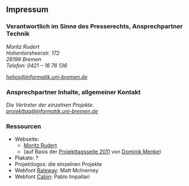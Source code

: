 ## Impressum

### Verantwortlich im Sinne des Presserechts, Ansprechpartner Technik

<address>
  <p>
    Moritz Rudert<br />
    Hohentorsheerstr. 172<br />
    28199 Bremen<br />
    Telefon: 0421 – 16 76 136
  </p>
  <p>
    <a href="mailto:helios@informatik.uni-bremen.de">helios@informatik.uni-bremen.de</a>
  </p>
</address>

### Ansprechpartner Inhalte, allgemeiner Kontakt

<address>
  Die Vertreter der einzelnen Projekte.<br />
  <a href="mailto:projekttag@informatik.uni-bremen.de">projekttag@informatik.uni-bremen.de</a>
</address>

### Ressourcen

- Webseite:
  - [Moritz Rudert](https://github.com/mortzu/projekttag2013)
  - (auf Basis der [Projekttagsseite 2011](http://www.informatik.uni-bremen.de/projekttag/2011/) von [Dominik Menke](https://github.com/dmke/pt11web))
- Plakate: ?
- Projektlogos: die einzelnen Projekte
- Webfont [Raleway](http://www.google.com/webfonts/family?family=Raleway&subset=latin): Matt McInerney
- Webfont [Cabin](http://www.google.com/webfonts/family?family=Cabin&subset=latin): Pablo Impallari
